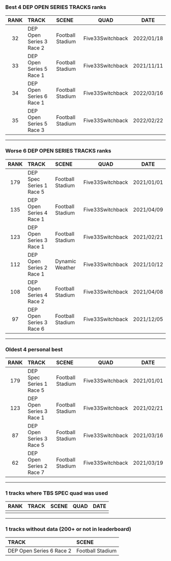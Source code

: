 ### Best 4 DEP OPEN SERIES TRACKS ranks
|RANK|TRACK|SCENE|QUAD|DATE|
|:---:|:---|:---|:---:|:---:|
|32|DEP Open Series 3 Race 2|Football Stadium|Five33Switchback|2022/01/18|
|33|DEP Open Series 5 Race 1|Football Stadium|Five33Switchback|2021/11/11|
|34|DEP Open Series 6 Race 1|Football Stadium|Five33Switchback|2022/03/16|
|35|DEP Open Series 5 Race 3|Football Stadium|Five33Switchback|2022/02/22|
---
### Worse 6 DEP OPEN SERIES TRACKS ranks
|RANK|TRACK|SCENE|QUAD|DATE|
|:---:|:---|:---|:---:|:---:|
|179|DEP Spec Series 1 Race 5|Football Stadium|Five33Switchback|2021/01/01|
|135|DEP Open Series 4 Race 1|Football Stadium|Five33Switchback|2021/04/09|
|123|DEP Open Series 3 Race 1|Football Stadium|Five33Switchback|2021/02/21|
|112|DEP Open Series 2 Race 1|Dynamic Weather|Five33Switchback|2021/10/12|
|108|DEP Open Series 4 Race 2|Football Stadium|Five33Switchback|2021/04/08|
|97|DEP Open Series 3 Race 6|Football Stadium|Five33Switchback|2021/12/05|
---
### Oldest 4 personal best
|RANK|TRACK|SCENE|QUAD|DATE|
|:---:|:---|:---|:---:|:---:|
|179|DEP Spec Series 1 Race 5|Football Stadium|Five33Switchback|2021/01/01|
|123|DEP Open Series 3 Race 1|Football Stadium|Five33Switchback|2021/02/21|
|87|DEP Open Series 3 Race 5|Football Stadium|Five33Switchback|2021/03/16|
|62|DEP Open Series 2 Race 7|Football Stadium|Five33Switchback|2021/03/19|
---
### 1 tracks where TBS SPEC quad was used
|RANK|TRACK|SCENE|QUAD|DATE|
|:---:|:---|:---|:---:|:---:|
||||||
---
### 1 tracks without data (200+ or not in leaderboard)
|TRACK|SCENE|
|:---|:---|
|DEP Open Series 6 Race 2|Football Stadium|
